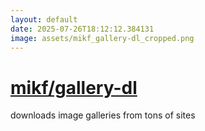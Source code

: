```yaml
---
layout: default
date: 2025-07-26T18:12:12.384131
image: assets/mikf_gallery-dl_cropped.png
---
```


# [mikf/gallery-dl](https://github.com/mikf/gallery-dl)

downloads image galleries from tons of sites
